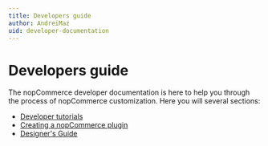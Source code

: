 ```yaml
---
title: Developers guide
author: AndreiMaz
uid: developer-documentation
---
```

# Developers guide

The nopCommerce developer documentation is here to help you through the process of nopCommerce customization. Here you will several sections:
* [Developer tutorials](xref:developer/tutorials)
* [Creating a nopCommerce plugin](xref:developer/plugins/index)
* [Designer's Guide](xref:developer/design/index)
